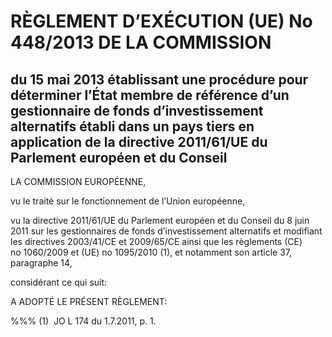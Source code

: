 # RÈGLEMENT D’EXÉCUTION (UE) No 448/2013 DE LA COMMISSION

## du 15 mai 2013 établissant une procédure pour déterminer l’État membre de référence d’un gestionnaire de fonds d’investissement alternatifs établi dans un pays tiers en application de la directive 2011/61/UE du Parlement européen et du Conseil

LA COMMISSION EUROPÉENNE,

vu le traité sur le fonctionnement de l’Union européenne,

vu la directive 2011/61/UE du Parlement européen et du Conseil du 8 juin 2011 sur les gestionnaires de fonds d’investissement alternatifs et modifiant les directives 2003/41/CE et 2009/65/CE ainsi que les règlements (CE) no 1060/2009 et (UE) no 1095/2010 (1), et notamment son article 37, paragraphe 14,

considérant ce qui suit:

A ADOPTÉ LE PRÉSENT RÈGLEMENT:

%%% (1)  JO L 174 du 1.7.2011, p. 1.

